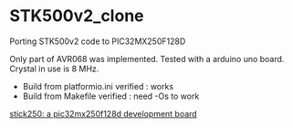 # STK500v2_clone
Porting STK500v2 code to PIC32MX250F128D

Only part of AVR068 was implemented. Tested with a arduino uno board. Crystal in use is 8 MHz.
- Build from platformio.ini verified : works
- Build from Makefile verified : need -Os to work

[stick250: a pic32mx250f128d development board](https://lamsworkshop.blogspot.com/2023/01/stick250-pic32mx250f128d-experiment.html)
